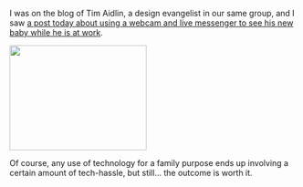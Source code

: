 I was on the blog of Tim Aidlin, a design evangelist in our same group, and I saw [a post today about using a webcam and live messenger to see his new baby while he is at work](http://systim.spaces.live.com/blog/cns!40F20356311C19C0!983.entry).

[<img height="184" src="http://by1.storage.msn.com/x1pgliP38XxBL2tD2_cdujJe4IJdqmlxJURO5Bt599RmKmWyGtGQZpTFzPQgCvQ6x4melHJ51Masr8s2TpwN2mOkFEJ7_Jj49I1j1FKrTdk3lnEsMR1zYQM8d7TBOVSHQ53r8Zk_wOIQtfKp2dXkgowvOxJ5WKNPICV" width="240" border="0" />](http://systim.spaces.live.com/blog/cns!40F20356311C19C0!983.entry)

Of course, any use of technology for a family purpose ends up involving a certain amount of tech-hassle, but still... the outcome is worth it.